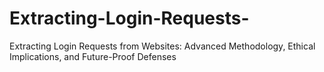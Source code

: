 # Extracting-Login-Requests-
Extracting Login Requests from Websites: Advanced Methodology, Ethical Implications, and Future-Proof Defenses
